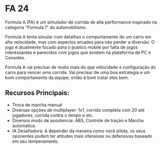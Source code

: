 # FA 24

Formula A (FA) é um simulador de corrida de alta performance inspirado na categoria "Formula 1" do automobilismo. 

Formula A tenta simular com detalhes o comportamento de um carro em alta velocidade, mas com aspectos arcades para não perder a diversão. O jogo é atualmente focado para o publico mobile por falta de jogos interessantes e parecidos com jogos que existem na plataforma de PC e Consoles.

Formula A vai precisar de muito mais do que velocidade e configuração do carro para vencer uma corrida. Vai precisar de uma boa estrategia e um bom comportamento da equipe, então é bom tratar eles bem.

## Recursos Principais:

- Troca de marcha manual
- Diversas opções de multiplayer: 1v1, corrida completa com 20 até jogadores, corrida contra o tempo e etc.
- Diversos modo de assistencia: ABS, Controle de tração e Marcha automatica.
- IA Desafiadora: A depender da maneira como você pilota, os seus oponentes podem ter atitudes mais ofensivas ou defensivas baseado em seu temperamento.
